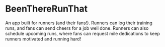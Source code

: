 # BeenThereRunThat

An app built for runners (and their fans!).
Runners can log their training runs, and fans can send cheers for a job well done. Runners can also schedule upcoming runs, where fans can request mile dedications to keep runners motivated and running hard!
